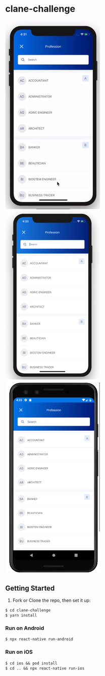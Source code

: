 # clane-challenge



<img src="./doc/images/iOS-preview.gif" alt="iOS App Preview(gif)"  width="300" />
<img src="./doc/images/screenshotIOS.png" alt="App Preview (iOS)"  width="300" />
<img src="./doc/images/screenshotAndroid.png" alt="App Preview (Android)"  width="300" />

## Getting Started

1. Fork or Clone the repo, then set it up:

```
$ cd clane-challenge
$ yarn install
```

### Run on Android

```
$ npx react-native run-android
```

### Run on iOS

```
$ cd ios && pod install
$ cd .. && npx react-native run-ios
```

